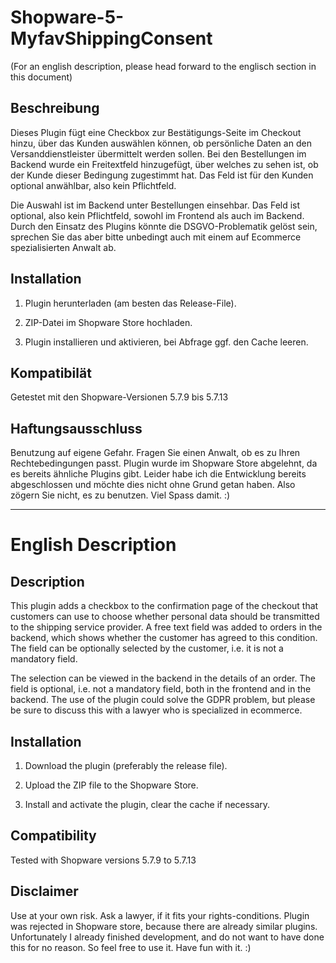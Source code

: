 # Shopware-5-MyfavShippingConsent

(For an english description, please head forward to the englisch section in this document)

## Beschreibung

Dieses Plugin fügt eine Checkbox zur Bestätigungs-Seite im Checkout hinzu, über das Kunden auswählen können, ob persönliche Daten an den Versanddienstleister übermittelt werden sollen. Bei den Bestellungen im Backend wurde ein Freitextfeld hinzugefügt, über welches zu sehen ist, ob der Kunde dieser Bedingung zugestimmt hat. Das Feld ist für den Kunden optional anwählbar, also kein Pflichtfeld.

Die Auswahl ist im Backend unter Bestellungen einsehbar. Das Feld ist optional, also kein Pflichtfeld, sowohl im Frontend als auch im Backend.
Durch den Einsatz des Plugins könnte die DSGVO-Problematik gelöst sein, sprechen Sie das aber bitte unbedingt auch mit einem auf Ecommerce spezialisierten Anwalt ab.

## Installation

1. Plugin herunterladen (am besten das Release-File).

2. ZIP-Datei im Shopware Store hochladen.

3. Plugin installieren und aktivieren, bei Abfrage ggf. den Cache leeren.

## Kompatibilät

Getestet mit den Shopware-Versionen 5.7.9 bis 5.7.13

## Haftungsausschluss

Benutzung auf eigene Gefahr. Fragen Sie einen Anwalt, ob es zu Ihren Rechtebedingungen passt. Plugin wurde im Shopware Store abgelehnt, da es bereits ähnliche Plugins gibt. Leider habe ich die Entwicklung bereits abgeschlossen und möchte dies nicht ohne Grund getan haben. Also zögern Sie nicht, es zu benutzen. Viel Spass damit. :)

---

# English Description

## Description

This plugin adds a checkbox to the confirmation page of the checkout that customers can use to choose whether personal data should be transmitted to the shipping service provider. A free text field was added to orders in the backend, which shows whether the customer has agreed to this condition. The field can be optionally selected by the customer, i.e. it is not a mandatory field.

The selection can be viewed in the backend in the details of an order. The field is optional, i.e. not a mandatory field, both in the frontend and in the backend.
The use of the plugin could solve the GDPR problem, but please be sure to discuss this with a lawyer who is specialized in ecommerce.

## Installation

1. Download the plugin (preferably the release file).

2. Upload the ZIP file to the Shopware Store.

3. Install and activate the plugin, clear the cache if necessary.

## Compatibility

Tested with Shopware versions 5.7.9 to 5.7.13

## Disclaimer

Use at your own risk. Ask a lawyer, if it fits your rights-conditions. Plugin was rejected in Shopware store, because there are already similar plugins. Unfortunately I already finished development, and do not want to have done this for no reason. So feel free to use it. Have fun with it. :)